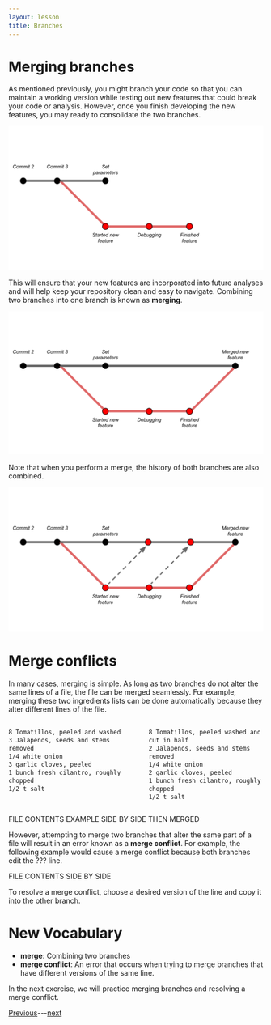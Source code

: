 ```yaml
---
layout: lesson
title: Branches
---
```


# Merging branches

As mentioned previously, you might branch your code so that you can maintain a working version while testing out new features that could break your code or analysis. However, once you finish developing the new features, you may ready to consolidate the two branches.

![The main branch has a second branch for developing a new feature. The second branch has reached a commit labeled 'Finished new feature'.](..\assets\images\07\pre-merge.svg)

This will ensure that your new features are incorporated into future analyses and will help keep your repository clean and easy to navigate. Combining two branches into one branch is known as **merging**.

![A line now joins the last commit of the new feature branch to the main branch. A commit at the end of this line is labeled 'Merge new feature'.](..\assets\images\07\merge.svg)

Note that when you perform a merge, the history of both branches are also combined.

![The commits on the new feature branch have been added to the main branch after merging.](..\assets\images\07\merge-history.svg)

# Merge conflicts

In many cases, merging is simple. As long as two branches do not alter the same lines of a file, the file can be merged seamlessly. For example, merging these two ingredients lists can be done automatically because they alter different lines of the file.

<div style="display:flex;flex-flow:row wrap;justify-content:space-between;">

<pre class="highlight" style="width:45%;">
<code>8 Tomatillos, peeled and washed
3 Jalapenos, seeds and stems removed
1/4 white onion
3 garlic cloves, peeled
1 bunch fresh cilantro, roughly chopped
1/2 t salt</code>
</pre>

<pre class="highlight" style="width:45%;">
<code>8 Tomatillos, peeled washed and cut in half
2 Jalapenos, seeds and stems removed
1/4 white onion
2 garlic cloves, peeled
1 bunch fresh cilantro, roughly chopped
1/2 t salt</code>
</pre>

</div>

FILE CONTENTS EXAMPLE SIDE BY SIDE THEN MERGED

However, attempting to merge two branches that alter the same part of a file will result in an error known as a **merge conflict**. For example, the following example would cause a merge conflict because both branches edit the ??? line.

FILE CONTENTS SIDE BY SIDE

To resolve a merge conflict, choose a desired version of the line and copy it into the other branch.

# New Vocabulary

* **merge**: Combining two branches
* **merge conflict**: An error that occurs when trying to merge branches that have different versions of the same line.


In the next exercise, we will practice merging branches and resolving a merge conflict.

[Previous](exercise-8)---[next](exercise-9)
